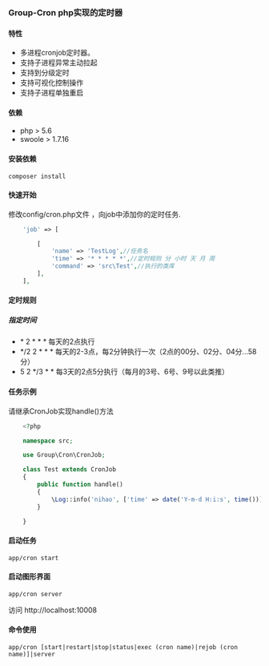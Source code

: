 ### Group-Cron php实现的定时器

#### 特性
- 多进程cronjob定时器。
- 支持子进程异常主动拉起
- 支持到分级定时
- 支持可视化控制操作
- 支持子进程单独重启

#### 依赖
- php > 5.6
- swoole > 1.7.16 

#### 安装依赖

    composer install

#### 快速开始
修改config/cron.php文件 ，向job中添加你的定时任务.

```php 
    'job' => [

        [
            'name' => 'TestLog',//任务名
            'time' => '* * * * *',//定时规则 分 小时 天 月 周 
            'command' => 'src\Test',//执行的类库
        ],
    ],
```
#### 定时规则
##### 指定时间
- \* 2 * * * 每天的2点执行
- */2 2 * * * 每天的2-3点，每2分钟执行一次（2点的00分、02分、04分...58分）
- 5 2 */3 * * 每3天的2点5分执行（每月的3号、6号、9号以此类推）

#### 任务示例
请继承CronJob实现handle()方法
```php
    <?php

    namespace src;

    use Group\Cron\CronJob;

    class Test extends CronJob
    {
        public function handle()
        {
            \Log::info('nihao', ['time' => date('Y-m-d H:i:s', time())], 'cron.job');
        }

    } 
```

#### 启动任务

    app/cron start

#### 启动图形界面
    
    app/cron server

访问 http://localhost:10008

#### 命令使用

    app/cron [start|restart|stop|status|exec (cron name)|rejob (cron name)]|server 
